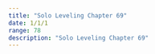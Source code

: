 ```yaml
---
title: "Solo Leveling Chapter 69"
date: 1/1/1
range: 78
description: "Solo Leveling Chapter 69"
---
```

